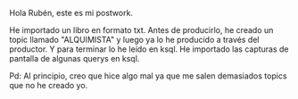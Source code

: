 Hola Rubén, este es mi postwork.

He importado un libro en formato txt. Antes de producirlo, he creado un topic llamado "ALQUIMISTA" y luego ya lo he producido a través del productor. Y para terminar lo he leído en ksql. He importado las capturas de pantalla de algunas querys en ksql.

Pd: Al principio, creo que hice algo mal ya que me salen demasiados topics que no he creado yo.